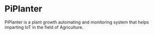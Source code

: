 # PiPlanter
PiPlanter is a plant growth automating and monitoring system that helps imparting IoT in the field of Agriculture.
